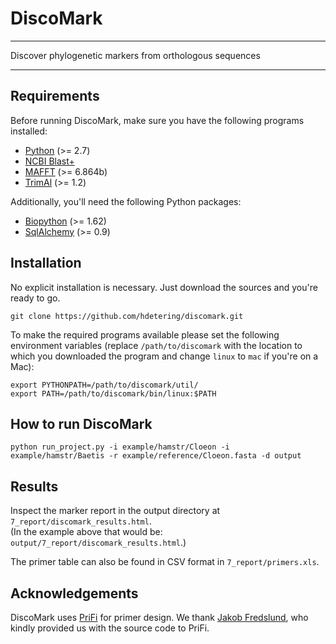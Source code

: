 # DiscoMark

---

Discover phylogenetic markers from orthologous sequences

---

## Requirements

Before running DiscoMark, make sure you have the following programs installed:
* [Python](https://www.python.org) (>= 2.7)
* [NCBI Blast+](http://ftp.ncbi.nlm.nih.gov/blast/executables/blast+/LATEST)
* [MAFFT](http://mafft.cbrc.jp/alignment/software) (>= 6.864b)
* [TrimAl](https://github.com/scapella/trimal) (>= 1.2)

Additionally, you'll need the following Python packages:
* [Biopython](http://biopython.org/) (>= 1.62)
* [SqlAlchemy](http://www.sqlalchemy.org/) (>= 0.9)

## Installation

No explicit installation is necessary. Just download the sources and you're ready to go.

```
git clone https://github.com/hdetering/discomark.git
```

To make the required programs available please set the following environment variables (replace `/path/to/discomark` with the location to which you downloaded the program and change `linux` to `mac` if you're on a Mac):
```
export PYTHONPATH=/path/to/discomark/util/
export PATH=/path/to/discomark/bin/linux:$PATH
```

## How to run DiscoMark

```
python run_project.py -i example/hamstr/Cloeon -i example/hamstr/Baetis -r example/reference/Cloeon.fasta -d output
```

## Results

Inspect the marker report in the output directory at `7_report/discomark_results.html`.  
(In the example above that would be: `output/7_report/discomark_results.html`.)

The primer table can also be found in CSV format in `7_report/primers.xls`.

## Acknowledgements

DiscoMark uses [PriFi](http://cgi-www.cs.au.dk/cgi-chili/PriFi/main) for primer design. We thank [Jakob Fredslund](mailto:jakobf@birc.au.dk), who kindly provided us with the source code to PriFi.
